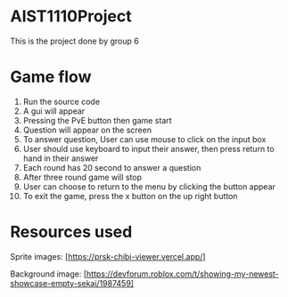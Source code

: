 # AIST1110Project
This is the project done by group 6

# Game flow
1. Run the source code
2. A gui will appear
3. Pressing the PvE button then game start
4. Question will appear on the screen
5. To answer question, User can use mouse to click on the input box
6. User should use keyboard to input their answer, then press return to hand in their answer
7. Each round has 20 second to answer a question
8. After three round game will stop
9. User can choose to return to the menu by clicking the button appear
10. To exit the game, press the x button on the up right button

# Resources used
Sprite images: [https://prsk-chibi-viewer.vercel.app/]

Background image: [https://devforum.roblox.com/t/showing-my-newest-showcase-empty-sekai/1987459]
